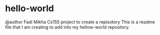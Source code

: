 # hello-world
@author Fadi Mikha
Cs155 project to create a repisotory 
This is a readme file that I am creating to add into my hellow-world repository.

